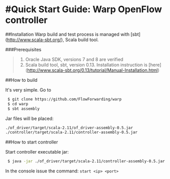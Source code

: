 #Quick Start Guide: Warp OpenFlow controller
====================================

##Installation
Warp build and test process is managed with [sbt] (http://www.scala-sbt.org/), Scala build tool.

###Prerequisites

>1. Oracle Java SDK, versions 7 and 8 are verified
>2. Scala build tool, sbt, version 0.13. Installation instruction is [here] (http://www.scala-sbt.org/0.13/tutorial/Manual-Installation.html)

##How to build

It's very simple. Go to 
```bash
 $ git clone https://github.com/FlowForwarding/warp
 $ cd warp
 $ sbt assembly
```

Jar files will be placed:
```bash
./of_driver/target/scala-2.11/of_driver-assembly-0.5.jar
./controller/target/scala-2.11/controller-assembly-0.5.jar
```

##How to start controller

Start controller executable jar:
```bash
 $ java -jar ./of_driver/target/scala-2.11/controller-assembly-0.5.jar
```

In the console issue the command: ```start <ip> <port>```
